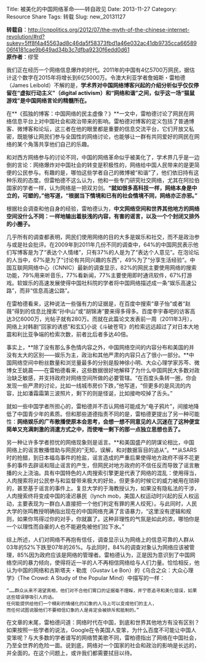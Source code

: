 Title: 被美化的中国网络革命——转自政见
Date: 2013-11-27
Category: Resource Share
Tags: 转载
Slug: new_20131127

**转载自**：<http://cnpolitics.org/2012/07/the-myth-of-the-chinese-internet-revolution/#rd?sukey=5ff8f4a45563ad8c46da5f58373fbd1a46e032ac41db9735cca6658906f4181cae9b649ad34b3c7dfba9230f6edd0d61>  	
**原作者**：缪莹

我们正在经历一个网络信息爆炸的时代。2011年的中国有4亿5700万网民，据估计这个数字在2015年将增长到6亿5000万。令澳大利亚学者詹姆斯・雷柏德（James Leibold）不解的是，**学术界对中国网络博客兴起的介绍分析似乎仅仅停留在“虚拟行动主义”（digital activism）和“网络和谐”之间，似乎这一场“猫鼠游戏”是中国网络言论的精髓所在。**

在**《孤独的博客：中国网络的民主虚像？》**一文中，雷柏德讨论了网民在网络信息平台上对中国社会和政治带来的影响。雷柏德对博客的定义包括了普通博客、微博客和论坛，这三者在他的眼里都是重要的信息交流平台，它们开放又私密，既能够让网民们参与全国性的网络讨论，也能够让一群有共同爱好的网民在网络的某个角落共享他们自己的乐趣。

和对西方网络参与的讨论不同，中国的网络革命似乎被美化了，学术界几乎是一边倒的言论：网络爆炸对中国社会的转变是积极性的，网络给中国人民带来的是更简便的公民参与。有趣的是，哪怕这些学者自己的微博被“和谐”了，他们依旧持有这种乐观的态度。但雷柏德不这么认为，他和一些专门研究社交网络，尤其在阿拉伯国家的学者一样，认为网络是一把双刃剑。**“就如很多高科技一样，网络本身是中立的，可塑的，”他写道，“根据当下情境和已有的社会情境不同，网络亦正亦邪。”**

根据社会调查和他自身的经验，雷柏德认为，**中文网络空间和世界其他地方的网络空间没什么不同：一样地输出着肤浅的内容，有害的谣言，以及一个个封闭又排外的小圈子。**

几乎所有的调查都表明，网民们使用网络的目的大多是娱乐和社交，而不是政治参与或是社会批评。在2009年到2011年几份不同的调查中，64%的中国网民表示他们写博客是为了“表达个人情绪”，只有37%的人是为了“表达个人意见”。在泡论坛的人当中，67%是为了“讨论有共同兴趣的东西”，49%为了“分享生活经验”。中国互联网网络中心（CNNIC）最新的调查显示，82%的网民主要使用网络的搜索功能，79%用来听音乐，77%看新闻，77%主要使用即时通讯软件，67%打游戏。软娱乐的高速发展使得中国社科院的学者将中国网络描述成一条“娱乐高速公路”，而非“信息高速公路”。

在雷柏德看来，这种说法一些强有力的证据是，在百度中搜索“章子怡”或者“赵薇”得到的信息比搜索“孙中山”或“胡锦涛”要来得多得多。百度李宇春吧的访客高达3亿6000万，光帖子就有280万。而就在此篇论文发表前一周（2011年3月），网络上对韩剧“回家的诱惑”和玄幻小说《斗破苍穹》的检索远远超过了对日本大地震和利比亚争端的检索次数，前者比后者多达40倍。

事实上，**除了没有那么多色情内容之外，中国网络空间的内容分布和美国的并没有太大的区别——娱乐为主，政治和其他严肃的内容只占了很小一部分。**中国网络空间中粉丝数量和浏览量最多的分别是股神徐小明、大众心理学家苏芩、微博女王姚晨——在雷柏德看来，这些数据很好地解释了为什么中国网民大多数对政治缺乏敏感，并支持政府对网络空间所做的必要管辖。“在百度头条转一圈，你会发现一些严肃的讨论，比如一线城市房价下跌，”他写道，“但更多的是风流的内容，比如潘霜霜第三波照片，剩下的则是怪诞，比如接吻咬掉了舌头。”

就如一些中国学者所担心的，雷柏德并不否认网络可能成为“电子鸦片”，间接地降低了中国青少年的素质。但和那些道德指责不同的是，雷柏德更提出了另一种可能性：**网络娱乐的广布散播使原本会思考，会想一想不同意见的人沉迷在了这种便宜简单又充满刺激的消遣方式之中，而使唯一剩下的那一点独立思想也丢了。**

另一种让许多学者担忧的网络现象则是谣言。**和美国盛产的阴谋论相比，中国网络上的谣言散播借助与网民的“无知，误解，和对数据盲目的追从”。**从SARS时的抢醋，到日本福岛事件的抢盐，谣言造成的严重后果使得地方政府不得不花更多的事件去辟谣和阻止谣言的产生，但网民对地方政府的不信任反而导致了谣言散播的火上浇油。具有中国特色的人肉搜索引擎更是代表了网络的混乱：使用得当，人肉搜索将对公民参与和监督带来极大的好处，但更多的时候它的威力被用在琐碎的，甚至基于谣言的事件上。复旦大学的于海教授认为，如果没有隐私法的干涉，人肉搜索终将变成中国的凌迟暴民（lynch mob，美国人权运动时兴起的反人权运动，主要表现为一群白人直接把一个他们判定有罪的黑人绞死）。与此同时，人民大学的张鸣教授明确指出现在的中国网络充满了言语暴力，“这里没有逻辑和规则，如果你骂得过你的对手，你就赢了。这种非理性的气氛是如此的浓，哪怕你是一个以理性而自豪的人也不能避免被他们拉下水。”

综上所述，人们对网络不再抱有信任，调查显示认为网络上的信息可靠的人群从03年的52%下跌至07年的26%。与此同时，84%的调查对象认为网络应该被管理，85%因为政府应该是网络的管理者。雷柏德认为，正是因为意识到了中国网络空间的暴力倾向，使得将近一半的人不再相信网络给与人们力量。恰恰相反，他认为中国的网络和古斯塔夫・勒庞（Gustav Le Bon）的《乌合之众：大众心理学》（The Crowd: A Study of the Popular Mind）中描写的一样：
	
	“……群众从来不渴望真相，他们对不合他们胃口的证据毫不理睬，并宁愿追寻和美化错误，如果这些错误够吸引人的话。
	任何能提供给他们一个精彩的情绪化的幻象的人马上可以变成他们的主人，
	而任何试图说服他们不要相信幻象的人是肯定会被排斥和抵制的。”

在文章的末尾，雷柏德问道：网络时代在中国，到底和世界其他地方有没有区别？如果按照一些学者的说法，Google在令美国人变笨，为什么百度不可能让中国人变笨呢？与大多数的学者谱写的网络赞美歌不同，雷柏德指出了网络在中国社会，乃至全世界的危险一面。说到底，网络对一个国家的社会和政治的影响是长远的，并全面的。在这个问题上，或许我们都需要拭目以待。
